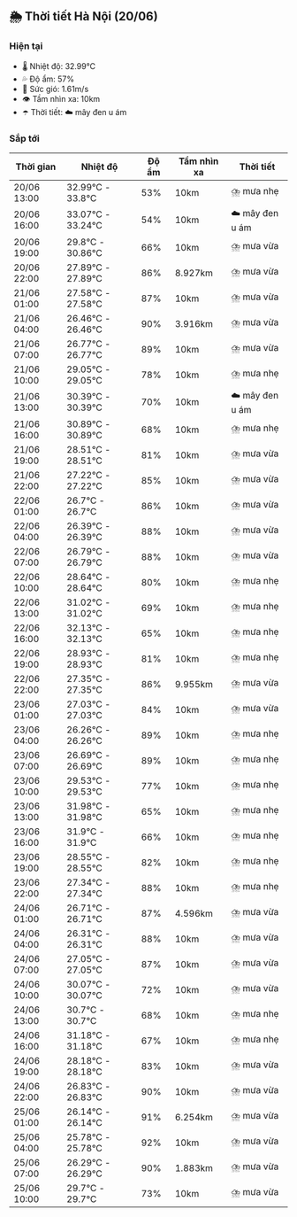 ## 🌦️ Thời tiết Hà Nội (20/06)

### Hiện tại

- 🌡️ Nhiệt độ: 32.99℃
- 💦 Độ ẩm: 57%
- 💨 Sức gió: 1.61m/s
- 👁️ Tầm nhìn xa: 10km
- ☂️ Thời tiết: ☁️ mây đen u ám

### Sắp tới

| Thời gian | Nhiệt độ | Độ ẩm | Tầm nhìn xa | Thời tiết |
| --- | --- | --- | --- | --- |
| 20/06 13:00 | 32.99℃ - 33.8℃ | 53% | 10km | ⛈️ mưa nhẹ |
| 20/06 16:00 | 33.07℃ - 33.24℃ | 54% | 10km | ☁️ mây đen u ám |
| 20/06 19:00 | 29.8℃ - 30.86℃ | 66% | 10km | ⛈️ mưa vừa |
| 20/06 22:00 | 27.89℃ - 27.89℃ | 86% | 8.927km | ⛈️ mưa vừa |
| 21/06 01:00 | 27.58℃ - 27.58℃ | 87% | 10km | ⛈️ mưa vừa |
| 21/06 04:00 | 26.46℃ - 26.46℃ | 90% | 3.916km | ⛈️ mưa vừa |
| 21/06 07:00 | 26.77℃ - 26.77℃ | 89% | 10km | ⛈️ mưa vừa |
| 21/06 10:00 | 29.05℃ - 29.05℃ | 78% | 10km | ⛈️ mưa nhẹ |
| 21/06 13:00 | 30.39℃ - 30.39℃ | 70% | 10km | ☁️ mây đen u ám |
| 21/06 16:00 | 30.89℃ - 30.89℃ | 68% | 10km | ⛈️ mưa nhẹ |
| 21/06 19:00 | 28.51℃ - 28.51℃ | 81% | 10km | ⛈️ mưa vừa |
| 21/06 22:00 | 27.22℃ - 27.22℃ | 85% | 10km | ⛈️ mưa vừa |
| 22/06 01:00 | 26.7℃ - 26.7℃ | 86% | 10km | ⛈️ mưa vừa |
| 22/06 04:00 | 26.39℃ - 26.39℃ | 88% | 10km | ⛈️ mưa vừa |
| 22/06 07:00 | 26.79℃ - 26.79℃ | 88% | 10km | ⛈️ mưa vừa |
| 22/06 10:00 | 28.64℃ - 28.64℃ | 80% | 10km | ⛈️ mưa nhẹ |
| 22/06 13:00 | 31.02℃ - 31.02℃ | 69% | 10km | ⛈️ mưa nhẹ |
| 22/06 16:00 | 32.13℃ - 32.13℃ | 65% | 10km | ⛈️ mưa nhẹ |
| 22/06 19:00 | 28.93℃ - 28.93℃ | 81% | 10km | ⛈️ mưa nhẹ |
| 22/06 22:00 | 27.35℃ - 27.35℃ | 86% | 9.955km | ⛈️ mưa vừa |
| 23/06 01:00 | 27.03℃ - 27.03℃ | 84% | 10km | ⛈️ mưa vừa |
| 23/06 04:00 | 26.26℃ - 26.26℃ | 89% | 10km | ⛈️ mưa nhẹ |
| 23/06 07:00 | 26.69℃ - 26.69℃ | 89% | 10km | ⛈️ mưa nhẹ |
| 23/06 10:00 | 29.53℃ - 29.53℃ | 77% | 10km | ⛈️ mưa nhẹ |
| 23/06 13:00 | 31.98℃ - 31.98℃ | 65% | 10km | ⛈️ mưa nhẹ |
| 23/06 16:00 | 31.9℃ - 31.9℃ | 66% | 10km | ⛈️ mưa nhẹ |
| 23/06 19:00 | 28.55℃ - 28.55℃ | 82% | 10km | ⛈️ mưa nhẹ |
| 23/06 22:00 | 27.34℃ - 27.34℃ | 88% | 10km | ⛈️ mưa nhẹ |
| 24/06 01:00 | 26.71℃ - 26.71℃ | 87% | 4.596km | ⛈️ mưa vừa |
| 24/06 04:00 | 26.31℃ - 26.31℃ | 88% | 10km | ⛈️ mưa vừa |
| 24/06 07:00 | 27.05℃ - 27.05℃ | 87% | 10km | ⛈️ mưa vừa |
| 24/06 10:00 | 30.07℃ - 30.07℃ | 72% | 10km | ⛈️ mưa vừa |
| 24/06 13:00 | 30.7℃ - 30.7℃ | 68% | 10km | ⛈️ mưa nhẹ |
| 24/06 16:00 | 31.18℃ - 31.18℃ | 67% | 10km | ⛈️ mưa nhẹ |
| 24/06 19:00 | 28.18℃ - 28.18℃ | 83% | 10km | ⛈️ mưa vừa |
| 24/06 22:00 | 26.83℃ - 26.83℃ | 90% | 10km | ⛈️ mưa vừa |
| 25/06 01:00 | 26.14℃ - 26.14℃ | 91% | 6.254km | ⛈️ mưa vừa |
| 25/06 04:00 | 25.78℃ - 25.78℃ | 92% | 10km | ⛈️ mưa vừa |
| 25/06 07:00 | 26.29℃ - 26.29℃ | 90% | 1.883km | ⛈️ mưa vừa |
| 25/06 10:00 | 29.7℃ - 29.7℃ | 73% | 10km | ⛈️ mưa vừa |
